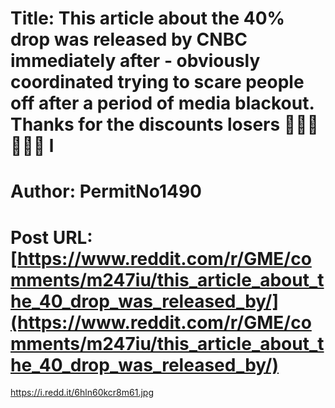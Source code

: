 # Title: This article about the 40% drop was released by CNBC immediately after - obviously coordinated trying to scare people off after a period of media blackout. Thanks for the discounts losers 💎💎💎🙌🙌🙌 l
# Author: PermitNo1490
# Post URL: [https://www.reddit.com/r/GME/comments/m247iu/this_article_about_the_40_drop_was_released_by/](https://www.reddit.com/r/GME/comments/m247iu/this_article_about_the_40_drop_was_released_by/)


https://i.redd.it/6hln60kcr8m61.jpg
